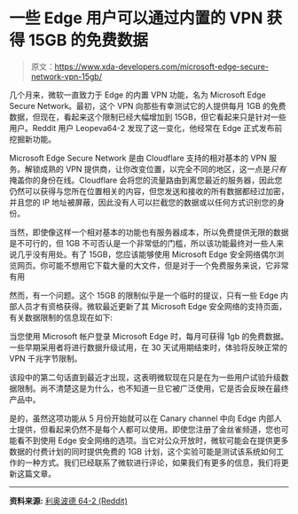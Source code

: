 # 一些 Edge 用户可以通过内置的 VPN 获得 15GB 的免费数据

> 原文：<https://www.xda-developers.com/microsoft-edge-secure-network-vpn-15gb/>

几个月来，微软一直致力于 Edge 的内置 VPN 功能，名为 Microsoft Edge Secure Network。最初，这个 VPN 向那些有幸测试它的人提供每月 1GB 的免费数据，但现在，看起来这个限制已经大幅增加到 15GB，但它看起来只是针对一些用户。Reddit 用户 Leopeva64-2 发现了这一变化，他经常在 Edge 正式发布前挖掘新功能。

Microsoft Edge Secure Network 是由 Cloudflare 支持的相对基本的 VPN 服务。解锁成熟的 VPN 提供商，让你改变位置，以完全不同的地区，这一点是*只有*掩盖你的身份在线。Cloudflare 会将您的流量路由到离您最近的服务器，因此您仍然可以获得与您所在位置相关的内容，但您发送和接收的所有数据都经过加密，并且您的 IP 地址被屏蔽，因此没有人可以拦截您的数据或以任何方式识别您的身份。

当然，即使像这样一个相对基本的功能也有服务器成本，所以免费提供无限的数据是不可行的，但 1GB 不可否认是一个非常低的门槛，所以该功能最终对一些人来说几乎没有用处。有了 15GB，您应该能够使用 Microsoft Edge 安全网络偶尔浏览网页。你可能不想用它下载大量的大文件，但是对于一个免费服务来说，它非常有用

然而，有一个问题。这个 15GB 的限制似乎是一个临时的提议，只有一些 Edge 内部人员才有资格获得。微软最近更新了其 Microsoft Edge 安全网络的支持页面，有关数据限制的信息现在如下:

当您使用 Microsoft 帐户登录 Microsoft Edge 时，每月可获得 1gb 的免费数据。一些早期采用者将进行数据升级试用，在 30 天试用期结束时，体验将反映正常的 VPN 千兆字节限制。

该段中的第二句话直到最近才出现，这表明微软现在只是在为一些用户试验升级数据限制。尚不清楚这是为什么，也不知道一旦它被广泛使用，它是否会反映在最终产品中。

是的，虽然这项功能从 5 月份开始就可以在 Canary channel 中向 Edge 内部人士提供，但看起来仍然不是每个人都可以使用。即使您注册了金丝雀频道，您也可能看不到使用 Edge 安全网络的选项。当它对公众开放时，微软可能会在提供更多数据的付费计划的同时提供免费的 1GB 计划，这个实验可能是测试该系统如何工作的一种方式。我们已经联系了微软进行评论，如果我们有更多的信息，我们将更新这篇文章。

* * *

**资料来源:** [利奥波德 64-2 (Reddit)](https://www.reddit.com/r/MicrosoftEdge/comments/zn5bky/edges_builtin_vpn_now_offers_15_gb_of_free_data/)